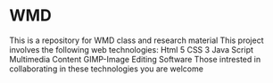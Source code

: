 # WMD
This is a repository for WMD class and research material
This project involves the following web technologies:
Html 5
CSS 3
Java Script
Multimedia Content
GIMP-Image Editing Software
Those intrested in collaborating in these technologies you are welcome
